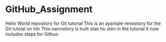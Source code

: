 # GitHub_Assignment
Hello World repository for Git tutorial
This is an ayample renository for the Git tutoial on hitr
This nannsitory is huilt stan hu sten in the tutorial
It now includes steps for Githuo
